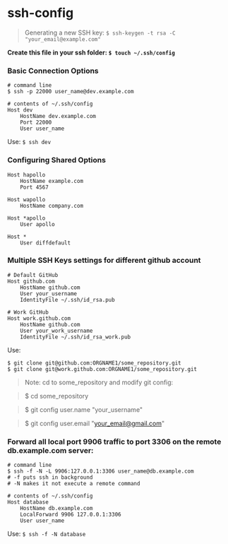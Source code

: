 # ssh-config
> Generating a new SSH key: `$ ssh-keygen -t rsa -C "your_email@example.com"`


**Create this file in your ssh folder: `$ touch ~/.ssh/config`**
### Basic Connection Options
```shell
# command line
$ ssh -p 22000 user_name@dev.example.com
```
```config
# contents of ~/.ssh/config
Host dev
    HostName dev.example.com
    Port 22000
    User user_name
```
Use: `$ ssh dev`

### Configuring Shared Options
```config
Host hapollo
    HostName example.com
    Port 4567

Host wapollo
    HostName company.com

Host *apollo
    User apollo

Host *
    User diffdefault
```

### Multiple SSH Keys settings for different github account
```config
# Default GitHub
Host github.com
    HostName github.com
    User your_username
    IdentityFile ~/.ssh/id_rsa.pub

# Work GitHub
Host work.github.com
    HostName github.com
    User your_work_username
    IdentityFile ~/.ssh/id_rsa_work.pub
```
Use: 
```shell
$ git clone git@github.com:ORGNAME1/some_repository.git
$ git clone git@work.github.com:ORGNAME1/some_repository.git
```
> Note: cd to some_repository and modify git config:

> $ cd some_repository

> $ git config user.name "your_username"

> $ git config user.email "your_email@gmail.com" 

### Forward all local port 9906 traffic to port 3306 on the remote db.example.com server:
```shell
# command line
$ ssh -f -N -L 9906:127.0.0.1:3306 user_name@db.example.com
# -f puts ssh in background
# -N makes it not execute a remote command
```
```config
# contents of ~/.ssh/config
Host database
    HostName db.example.com
    LocalForward 9906 127.0.0.1:3306
    User user_name
```
Use: `$ ssh -f -N database`


